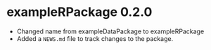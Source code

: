# exampleRPackage 0.2.0

* Changed name from exampleDataPackage to exampleRPackage
* Added a `NEWS.md` file to track changes to the package.




